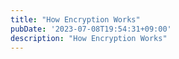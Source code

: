 ```yaml
---
title: "How Encryption Works"
pubDate: '2023-07-08T19:54:31+09:00'
description: "How Encryption Works"
---
```



